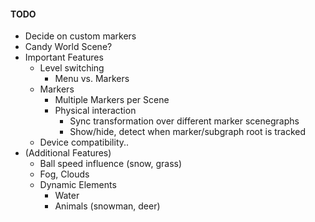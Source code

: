 #### TODO

- Decide on custom markers
- Candy World Scene?
- Important Features
  - Level switching
    - Menu vs. Markers
  - Markers
    - Multiple Markers per Scene
    - Physical interaction
      - Sync transformation over different marker scenegraphs
      - Show/hide, detect when marker/subgraph root is tracked
  - Device compatibility..
- (Additional Features)
  - Ball speed influence (snow, grass)
  - Fog, Clouds
  - Dynamic Elements
    - Water
    - Animals (snowman, deer)

